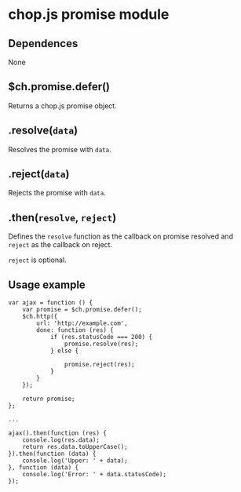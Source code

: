 chop.js promise module
======================

Dependences
-----------

None

$ch.promise.defer()
-------------------

Returns a chop.js promise object.

.resolve(`data`)
----------------

Resolves the promise with `data`.

.reject(`data`)
-----------------

Rejects the promise with `data`.

.then(`resolve`, `reject`)
--------------------------

Defines the `resolve` function as the callback on promise resolved and `reject` as
the callback on reject.

`reject` is optional.

Usage example
-------------

~~~~~~
var ajax = function () {
    var promise = $ch.promise.defer();
    $ch.http({
        url: 'http://example.com',
        done: function (res) {
            if (res.statusCode === 200) {
                promise.resolve(res);
            } else {
             
                promise.reject(res);
            }
        }
    });

    return promise;
};

...

ajax().then(function (res) {
    console.log(res.data);
    return res.data.toUpperCase();
}).then(function (data) {
    console.log('Upper: ' + data);     
}, function (data) {
    console.log('Error: ' + data.statusCode);
});
~~~~~~

